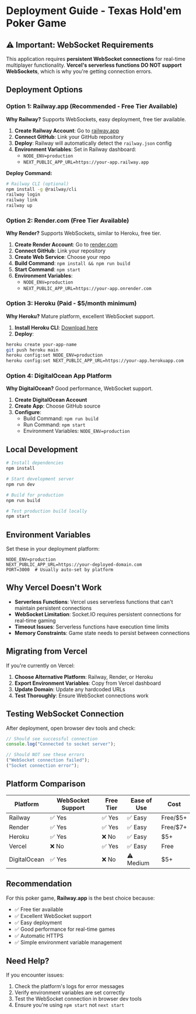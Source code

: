 # Deployment Guide - Texas Hold'em Poker Game

## ⚠️ Important: WebSocket Requirements

This application requires **persistent WebSocket connections** for real-time multiplayer functionality. **Vercel's serverless functions DO NOT support WebSockets**, which is why you're getting connection errors.

## Deployment Options

### Option 1: Railway.app (Recommended - Free Tier Available)

**Why Railway?** Supports WebSockets, easy deployment, free tier available.

1. **Create Railway Account**: Go to [railway.app](https://railway.app)
2. **Connect GitHub**: Link your GitHub repository
3. **Deploy**: Railway will automatically detect the `railway.json` config
4. **Environment Variables**: Set in Railway dashboard:
   - `NODE_ENV=production`
   - `NEXT_PUBLIC_APP_URL=https://your-app.railway.app`

**Deploy Command:**

```bash
# Railway CLI (optional)
npm install -g @railway/cli
railway login
railway link
railway up
```

### Option 2: Render.com (Free Tier Available)

**Why Render?** Supports WebSockets, similar to Heroku, free tier.

1. **Create Render Account**: Go to [render.com](https://render.com)
2. **Connect GitHub**: Link your repository
3. **Create Web Service**: Choose your repo
4. **Build Command**: `npm install && npm run build`
5. **Start Command**: `npm start`
6. **Environment Variables**:
   - `NODE_ENV=production`
   - `NEXT_PUBLIC_APP_URL=https://your-app.onrender.com`

### Option 3: Heroku (Paid - $5/month minimum)

**Why Heroku?** Mature platform, excellent WebSocket support.

1. **Install Heroku CLI**: [Download here](https://devcenter.heroku.com/articles/heroku-cli)
2. **Deploy**:

```bash
heroku create your-app-name
git push heroku main
heroku config:set NODE_ENV=production
heroku config:set NEXT_PUBLIC_APP_URL=https://your-app.herokuapp.com
```

### Option 4: DigitalOcean App Platform

**Why DigitalOcean?** Good performance, WebSocket support.

1. **Create DigitalOcean Account**
2. **Create App**: Choose GitHub source
3. **Configure**:
   - Build Command: `npm run build`
   - Run Command: `npm start`
   - Environment Variables: `NODE_ENV=production`

## Local Development

```bash
# Install dependencies
npm install

# Start development server
npm run dev

# Build for production
npm run build

# Test production build locally
npm start
```

## Environment Variables

Set these in your deployment platform:

```env
NODE_ENV=production
NEXT_PUBLIC_APP_URL=https://your-deployed-domain.com
PORT=3000  # Usually auto-set by platform
```

## Why Vercel Doesn't Work

- **Serverless Functions**: Vercel uses serverless functions that can't maintain persistent connections
- **WebSocket Limitation**: Socket.IO requires persistent connections for real-time gaming
- **Timeout Issues**: Serverless functions have execution time limits
- **Memory Constraints**: Game state needs to persist between connections

## Migrating from Vercel

If you're currently on Vercel:

1. **Choose Alternative Platform**: Railway, Render, or Heroku
2. **Export Environment Variables**: Copy from Vercel dashboard
3. **Update Domain**: Update any hardcoded URLs
4. **Test Thoroughly**: Ensure WebSocket connections work

## Testing WebSocket Connection

After deployment, open browser dev tools and check:

```javascript
// Should see successful connection
console.log("Connected to socket server");

// Should NOT see these errors
("WebSocket connection failed");
("Socket connection error");
```

## Platform Comparison

| Platform     | WebSocket Support | Free Tier | Ease of Use | Cost     |
| ------------ | ----------------- | --------- | ----------- | -------- |
| Railway      | ✅ Yes            | ✅ Yes    | ✅ Easy     | Free/$5+ |
| Render       | ✅ Yes            | ✅ Yes    | ✅ Easy     | Free/$7+ |
| Heroku       | ✅ Yes            | ❌ No     | ✅ Easy     | $5+      |
| Vercel       | ❌ No             | ✅ Yes    | ✅ Easy     | Free     |
| DigitalOcean | ✅ Yes            | ❌ No     | ⚠️ Medium   | $5+      |

## Recommendation

For this poker game, **Railway.app** is the best choice because:

- ✅ Free tier available
- ✅ Excellent WebSocket support
- ✅ Easy deployment
- ✅ Good performance for real-time games
- ✅ Automatic HTTPS
- ✅ Simple environment variable management

## Need Help?

If you encounter issues:

1. Check the platform's logs for error messages
2. Verify environment variables are set correctly
3. Test the WebSocket connection in browser dev tools
4. Ensure you're using `npm start` not `next start`
